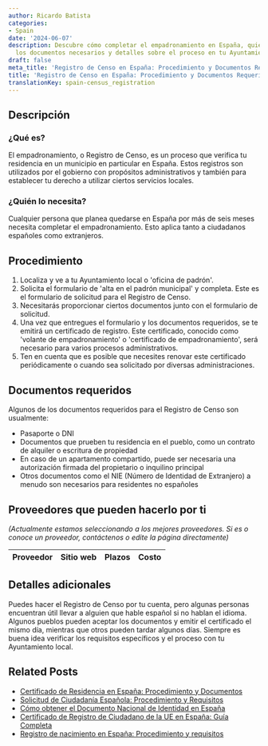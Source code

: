```yaml
---
author: Ricardo Batista
categories:
- Spain
date: '2024-06-07'
description: Descubre cómo completar el empadronamiento en España, quién lo necesita,
  los documentos necesarios y detalles sobre el proceso en tu Ayuntamiento local.
draft: false
meta_title: 'Registro de Censo en España: Procedimiento y Documentos Requeridos'
title: 'Registro de Censo en España: Procedimiento y Documentos Requeridos'
translationKey: spain-census_registration
---
```



## Descripción
### ¿Qué es?
El empadronamiento, o Registro de Censo, es un proceso que verifica tu residencia en un municipio en particular en España. Estos registros son utilizados por el gobierno con propósitos administrativos y también para establecer tu derecho a utilizar ciertos servicios locales.

### ¿Quién lo necesita?
Cualquier persona que planea quedarse en España por más de seis meses necesita completar el empadronamiento. Esto aplica tanto a ciudadanos españoles como extranjeros.

## Procedimiento
1. Localiza y ve a tu Ayuntamiento local o 'oficina de padrón'.
2. Solicita el formulario de 'alta en el padrón municipal' y completa. Este es el formulario de solicitud para el Registro de Censo.
3. Necesitarás proporcionar ciertos documentos junto con el formulario de solicitud.
4. Una vez que entregues el formulario y los documentos requeridos, se te emitirá un certificado de registro. Este certificado, conocido como 'volante de empadronamiento' o 'certificado de empadronamiento', será necesario para varios procesos administrativos.
5. Ten en cuenta que es posible que necesites renovar este certificado periódicamente o cuando sea solicitado por diversas administraciones.

## Documentos requeridos
Algunos de los documentos requeridos para el Registro de Censo son usualmente:
- Pasaporte o DNI
- Documentos que prueben tu residencia en el pueblo, como un contrato de alquiler o escritura de propiedad
- En caso de un apartamento compartido, puede ser necesaria una autorización firmada del propietario o inquilino principal
- Otros documentos como el NIE (Número de Identidad de Extranjero) a menudo son necesarios para residentes no españoles

## Proveedores que pueden hacerlo por ti
_(Actualmente estamos seleccionando a los mejores proveedores. Si es o conoce un proveedor, contáctenos o edite la página directamente)_

| Proveedor | Sitio web | Plazos | Costo |
| --------------- | --------------- | :-------------: | :-------------: |

## Detalles adicionales
Puedes hacer el Registro de Censo por tu cuenta, pero algunas personas encuentran útil llevar a alguien que hable español si no hablan el idioma. Algunos pueblos pueden aceptar los documentos y emitir el certificado el mismo día, mientras que otros pueden tardar algunos días. Siempre es buena idea verificar los requisitos específicos y el proceso con tu Ayuntamiento local.

## Related Posts

- [Certificado de Residencia en España: Procedimiento y Documentos](https://tramitit.com/es/guides/spain/certificado_de_empadronamiento/)
- [Solicitud de Ciudadanía Española: Procedimiento y Requisitos](https://tramitit.com/es/guides/spain/solicitud_de_nacionalidad/)
- [Cómo obtener el Documento Nacional de Identidad en España](https://tramitit.com/es/guides/spain/solicitud_del_dni/)
- [Certificado de Registro de Ciudadano de la UE en España: Guía Completa](https://tramitit.com/es/guides/spain/certificado_de_registro_de_ciudadano_de_la_ue/)
- [Registro de nacimiento en España: Procedimiento y requisitos](https://tramitit.com/es/guides/spain/inscripcion_de_nacimiento/)